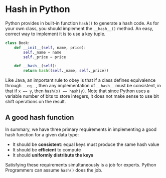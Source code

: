 # Hash in Python
Python provides in built-in function `hash()` to generate a hash code. As for your own class, you should implement the `__hash__()` method. An easy, correct way to implement it is to use a key tuple. 

```python
class Book:
    def __init__(self, name, price):
        self._name = name
        self._price = price

    def __hash__(self):
        return hash((self._name, self._price))
```

Like Java, an important rule to obey is that if a class defines equivalence through `__eq__`, then any implementation of `__hash__` must be consistent, in that if `x == y`, then `hash(x) == hash(y)`. Note that since Python uses a variable number of bits to store integers, it does not make sense to use bit shift operations on the result.

## A good hash function
In summary, we have three primary requirements in implementing a good hash function for a given data type:

- It should be **consistent**: equal keys must produce the same hash value
- It should be **efficient** to compute
- It should **uniformly distribute the keys**

Satisfying these requirements simultaneously is a job for experts. Python Programmers can assume `hash()` does the job.